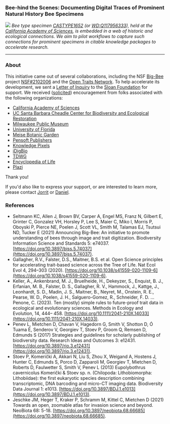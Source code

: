 ### Bee-hind the Scenes: Documenting Digital Traces of Prominent Natural History Bee Specimens

![](https://raw.github.com/beehind/beehind.github.io/main/CASTYPE1652.svg) 
*Bee type specimen [CASTYPE1652](https://library.big-bee.net/portal/collections/individual/index.php?occid=2081959) (or [WD:Q117956333](https://www.wikidata.org/wiki/Q117956333)), held at the [California Academy of Sciences](https://calacademy.org/), is embedded in a web of historic and ecological connections. We aim to pilot workflows to capture such connections for prominent specimens in citable knowledge packages to accelerate research.*

------------------------
### About

This initiative came out of several collaborations, including the NSF [Big-Bee](https://big-bee.net) project [NSF#2102006](https://www.nsf.gov/awardsearch/showAward?AWD_ID=2102006) and the [Open Traits Network](https://opentraits.org). To help accelerate its development, we sent a [Letter of Inquiry](https://drive.google.com/file/d/1LNUQQiiusdPdQhNDXpWNE1ucCObq5EXT/view) to the [Sloan Foundation](https://sloan.org) for support. We received ([solicited](https://drive.google.com/file/d/1HKZ5Pa1HwzQjlfzzIcmNIKl9fCGom2NX/view)) encouragement from folks associated with the following organizations:

 * [California Academy of Sciences](https://drive.google.com/file/d/1CLSa5RuERFZ7-UHwtS5zr-O135TvoJOm/view)
 * [UC Santa Barbara Cheadle Center for Biodiversity and Ecological Restoration](https://drive.google.com/file/d/19ihF5Bfjgksy_SbR0t_7BRD216IKTrip/view)
 * [Milwaukee Public Museum](https://drive.google.com/file/d/1ByQYWf1MzYDLLgnYAxLCxx6hqdN7yUFk/view)
 * [University of Florida](https://drive.google.com/file/d/1jk4tuYySpjkxKue1v3Orj18zzrlKC4Qx/view)
 * [Meise Botanic Garden](https://drive.google.com/file/d/1Nw1PCCr3BdqE8Hqh01p_nKTKcdDFpgM9/view)
 * [Pensoft Publishers](https://drive.google.com/file/d/1_GWSibYbv3AaCHcPyBCKoNkiZP0qXyBV/view)
 * [Knowledge Pixels](https://drive.google.com/file/d/1GNjaWSyCsQ-XKmwyQQ6eZ8O_HcJ57wc3/view)
 * [iDigBio](https://drive.google.com/file/d/1XYKZgEtwZmi7sAxoxXsrQpIKVGUG7obz/view)
 * [TDWG](https://drive.google.com/file/d/19H7ZGrUPT-m-1WYOJOtfwRzARAh-Yzbl/view)
 * [Encyclopedia of Life](https://drive.google.com/file/d/120lybR0ldS4Tj1at-ziiUmSVhQI0drD2/view)
 * [Plazi](https://drive.google.com/file/d/1WdEP5xZG1t8nZkJq7dMHx3aUGh0uTRTF/view)

Thank you!

If you'd also like to express your support, or are interested to learn more, please contact [Jorrit](https://jhpoelen.nl) or [Daniel](https://orcid.org/0000-0001-9488-1870).

### References
- Seltmann KC, Allen J, Brown BV, Carper A, Engel MS, Franz N, Gilbert E, Grinter C, Gonzalez VH, Horsley P, Lee S, Maier C, Miko I, Morris P, Oboyski P, Pierce NE, Poelen J, Scott VL, Smith M, Talamas EJ, Tsutsui ND, Tucker E (2021) Announcing Big-Bee: An initiative to promote understanding of bees through image and trait digitization. Biodiversity Information Science and Standards 5: e74037. [https://doi.org/10.3897/biss.5.74037](https://doi.org/10.3897/biss.5.74037).
- Gallagher, R.V., Falster, D.S., Maitner, B.S. et al. Open Science principles for accelerating trait-based science across the Tree of Life. Nat Ecol Evol 4, 294–303 (2020). [https://doi.org/10.1038/s41559-020-1109-6](https://doi.org/10.1038/s41559-020-1109-6).
- Keller, A., Ankenbrand, M. J., Bruelheide, H., Dekeyzer, S., Enquist, B. J., Erfanian, M. B., Falster, D. S., Gallagher, R. V., Hammock, J., Kattge, J., Leonhardt, S. D., Madin, J. S., Maitner, B., Neyret, M., Onstein, R. E., Pearse, W. D., Poelen, J. H., Salguero-Gomez, R., Schneider, F. D. … Penone, C. (2023). Ten (mostly) simple rules to future-proof trait data in ecological and evolutionary sciences. Methods in Ecology and Evolution, 14, 444– 458. [https://doi.org/10.1111/2041-210X.14033](https://doi.org/10.1111/2041-210X.14033).
- Penev L, Mietchen D, Chavan V, Hagedorn G, Smith V, Shotton D, Ó Tuama É, Senderov V, Georgiev T, Stoev P, Groom Q, Remsen D, Edmunds S (2017) Strategies and guidelines for scholarly publishing of biodiversity data. Research Ideas and Outcomes 3: e12431. [https://doi.org/10.3897/rio.3.e12431](https://doi.org/10.3897/rio.3.e12431).
- Stoev P, Komerički A, Akkari N, Liu S, Zhou X, Weigand A, Hostens J, Hunter C, Edmunds S, Porco D, Zapparoli M, Georgiev T, Mietchen D, Roberts D, Faulwetter S, Smith V, Penev L (2013) Eupolybothrus cavernicolus Komerički & Stoev sp. n. (Chilopoda: Lithobiomorpha: Lithobiidae): the first eukaryotic species description combining transcriptomic, DNA barcoding and micro-CT imaging data. Biodiversity Data Journal 1: e1013. [https://doi.org/10.3897/BDJ.1.e1013](https://doi.org/10.3897/BDJ.1.e1013).
- Jeschke JM, Heger T, Kraker P, Schramm M, Kittel C, Mietchen D (2021) Towards an open, zoomable atlas for invasion science and beyond. NeoBiota 68: 5-18. [https://doi.org/10.3897/neobiota.68.66685](https://doi.org/10.3897/neobiota.68.66685).
